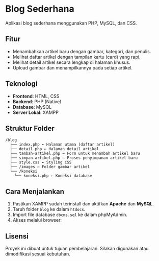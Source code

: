 # Blog Sederhana

Aplikasi blog sederhana menggunakan PHP, MySQL, dan CSS.

## Fitur
- Menambahkan artikel baru dengan gambar, kategori, dan penulis.
- Melihat daftar artikel dengan tampilan kartu (card) yang rapi.
- Melihat detail artikel secara lengkap di halaman khusus.
- Upload gambar dan menampilkannya pada setiap artikel.

## Teknologi
- **Frontend**: HTML, CSS
- **Backend**: PHP (Native)
- **Database**: MySQL
- **Server Lokal**: XAMPP

## Struktur Folder
```
/blog 
  ├── index.php ← Halaman utama (daftar artikel) 
  ├── detail.php ← Halaman detail artikel 
  ├── tambah-artikel.php ← Form untuk menambah artikel baru 
  ├── simpan-artikel.php ← Proses penyimpanan artikel baru 
  ├── style.css ← Styling CSS 
  ├── /images ← Folder gambar artikel 
  └── /koneksi 
    └── koneksi.php ← Koneksi database
```
## Cara Menjalankan
1. Pastikan XAMPP sudah terinstall dan aktifkan **Apache** dan **MySQL**.
2. Taruh folder `blog` ke dalam `htdocs`.
3. Import file database `dbcms.sql` ke dalam phpMyAdmin.
4. Akses melalui browser:

## Lisensi
Proyek ini dibuat untuk tujuan pembelajaran. Silakan digunakan atau dimodifikasi sesuai kebutuhan.
